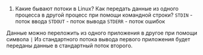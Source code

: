 1. Какие бывают потоки в Linux? Как передать данные из одного процесса в другой процесс при помощи командной строки?
`STDIN` - поток ввода
`STDOUT` - поток вывода
`STDERR` - поток ошибок

Данные можно переложить из одного приложения в другое при помощи символа `|`
Из стандартного потока вывода первого приложения будет переданы данные в стандартный поток второго.